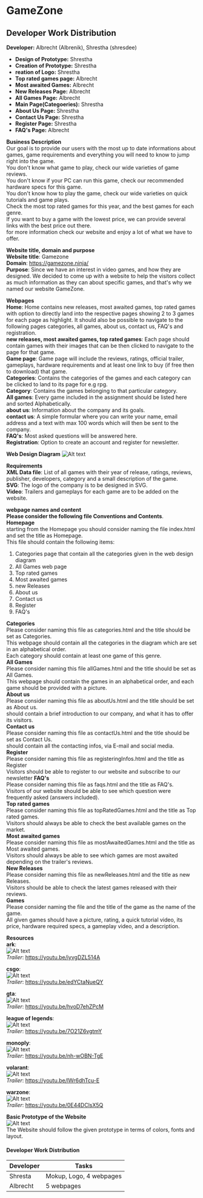 # GameZone
## Developer Work Distribution
**Developer:** Albrecht (Albrenik), Shrestha (shresdee)

- **Design of Prototype:** Shrestha
- **Creation of Prototype:** Shrestha
- **reation of Logo:** Shrestha
- **Top rated games page:** Albrecht
- **Most awaited Games:** Albrecht
- **New Releases Page:** Albrecht
- **All Games Page:** Albrecht
- **Main Page(Categoeries):** Shrestha
- **About Us Page:** Shrestha
- **Contact Us Page:** Shrestha
- **Register Page:** Shrestha
- **FAQ's Page:** Albrecht

**Business Description**  
Our goal is to provide our users with the most up to date informations about games,
game requirements and everything you will need to know to jump right into
the game.  
You don't know what game to play, check our wide varieties of game reviews.  
You don't know if your PC can run this game, check our recommended hardware specs for this game.   
You don't know how to play the game, check our wide varieties on quick tutorials and game plays.  
Check the most top rated games for this year, and the best games for each genre.  
If you want to buy a game with the lowest price, we can provide several links with the best price out there.  
for more information check our website and enjoy a lot of what we have to offer.

**Website title, domain and purpose**  
**Website title**: Gamezone  
**Domain**: https://gamezone.ninja/  
**Purpose**: Since we have an interest in video games, and how they are designed. We decided to come up with a website to
help the visitors collect as much information as they can about specific games, and that's why we named our website GameZone.

**Webpages**  
**Home**: Home contains new releases, most awaited games, top rated games with option to directly land into
the respective pages showing 2 to 3 games for each page as highlight. It should also be possible to 
navigate to the following pages categories, all games, about us, contact us, FAQ's and registration.  
**new releases, most awaited games, top rated games**: Each page should contain games with their 
images that can be then clicked to navigate to the page for that game.  
**Game page**: Game page will include the reviews, ratings, official trailer, gameplays, 
hardware requirements and at least one link to buy (if free then to download) that game.  
**Categories**: Contains the categories of the games and each category can be clicked to land to its page
for e.g rpg.  
**Category**: Contains the games belonging to that particular category.  
**All games**: Every game included in the assignment should be listed here and sorted Alphabetically.  
**about us**: Information about the company and its goals.  
**contact us**: A simple formular where you can write your name, email address and a text with max 100 
words which will then be sent to the company.  
**FAQ's**: Most asked questions will be answered here.  
**Registration**: Option to create an account and register for newsletter.

**Web Design Diagram** 
![Alt text](./Diagram/WebDiagram.svg)

**Requirements**  
**XML Data file**: List of all games with their year of release, ratings, reviews, publisher, developers, 
category and a small description of the game.  
**SVG**: The logo of the company is to be designed in SVG.  
**Video**: Trailers and gameplays for each game are to be added on the website.  

**webpage names and content**  
**Please consider the following file Conventions and Contents**.  
**Homepage**  
starting from the Homepage you should consider naming the file index.html and set the title as Homepage.  
This file should contain the following items:  
1) Categories page that contain all the categories given in the web design diagram  
2) All Games web page  
3) Top rated games  
4) Most awaited games  
5) new Releases  
6) About us  
7) Contact us  
8) Register  
9) FAQ's    

**Categories**  
Please consider naming this file as categories.html and the title should be set as Categories.  
This webpage should contain all the categories in the diagram which are set in an alphabetical order.  
Each category should contain at least one game of this genre.  
**All Games**  
Please consider naming this file allGames.html and the title should be set as All Games.  
This webpage should contain the games in an alphabetical order, and each game should be provided with a picture.  
**About us**  
Please consider naming this file as aboutUs.html and the title should be set as About us.  
should contain a brief introduction to our company, and what it has to offer its visitors.  
**Contact us**  
Please consider naming this file as contactUs.html and the title should be set as Contact Us.  
should contain all the contacting infos, via E-mail and social media.  
**Register**  
Please consider naming this file as registeringInfos.html and the title as Register  
Visitors should be able to register to our website and subscribe to our newsletter 
**FAQ's**  
Please consider naming this file as faqs.html and the title as FAQ's.  
Visitors of our website should be able to see which question were frequently asked (answers included).  
**Top rated games**  
Please consider naming this file as topRatedGames.html and the title as Top rated games.  
Visitors should always be able to check the best available games on the market.  
**Most awaited games**  
Please consider naming this file as mostAwaitedGames.html and the title as Most awaited games.  
Visitors should always be able to see which games are most awaited depending on the trailer's reviews.  
**New Releases**  
Please consider naming this file as newReleases.html and the title as new Releases.  
Visitors should be able to check the latest games released with their reviews.  
**Games**  
Please consider naming the file and the title of the game as the name of the game.  
All given games should have a picture, rating, a quick tutorial video, its price, hardware required specs, 
a gameplay video, and a description.

**Resources**  
**ark**:   
![Alt text](./Resources/GamesPhotos/ark.jpeg)    
*Trailer*: https://youtu.be/iyvgDZL514A     

**csgo**:    
![Alt text](./Resources/GamesPhotos/csgo.png)    
*Trailer*: https://youtu.be/edYCtaNueQY  

**gta**:    
![Alt text](./Resources/GamesPhotos/gta.jpg)    
*Trailer*: https://youtu.be/hvoD7ehZPcM  

**league of legends**:    
![Alt text](./Resources/GamesPhotos/lol.jpg)    
*Trailer*: https://youtu.be/7O21Z6vgtmY  

**monoply**:    
![Alt text](./Resources/GamesPhotos/monoply.jpg)   
*Trailer*: https://youtu.be/nh-wOBN-TgE   

**volarant**:    
![Alt text](./Resources/GamesPhotos/volarant.jpg)    
*Trailer*: https://youtu.be/lWr6dhTcu-E  

**warzone**:    
![Alt text](./Resources/GamesPhotos/warzone.jpg)    
*Trailer*: https://youtu.be/0E44DClsX5Q  

**Basic Prototype of the Website**  
![Alt text](./Resources/Layout/layout.svg)   
The Website should follow the given prototype in terms of colors, fonts and layout.


#### Developer Work Distribution
| Developer | Tasks |
| ----- | ----- |
| Shresta | Mokup, Logo, 4 webpages |
| Albrecht | 5 webpages |
